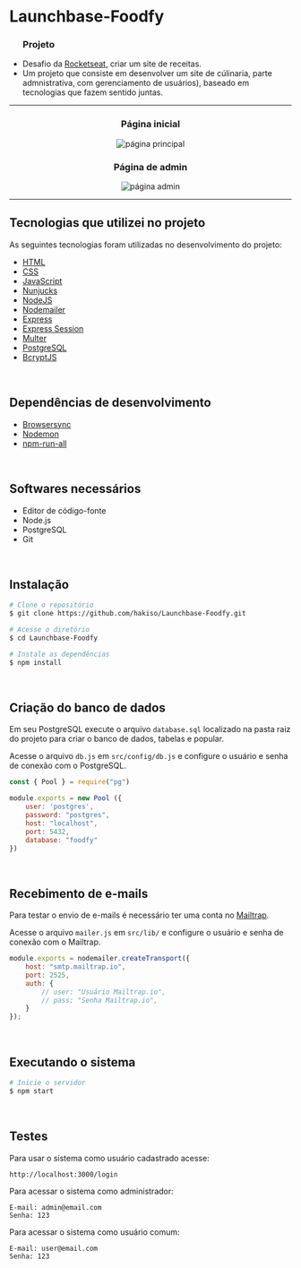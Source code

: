 # Launchbase-Foodfy

<body>
   <ul>
   <h3>Projeto</h3>
   <li>Desafio da <a href="https://rocketseat.com.br/">Rocketseat</a>, criar um site de receitas.</li>
   <li>Um projeto que consiste em desenvolver um site de cúlinaria, parte admnistrativa, com gerenciamento de usuários), baseado em tecnologias que fazem sentido juntas.</li>
   </ul>
</body>

------


<h3 align="center">Página inicial</h3>
<p align="center">
  <img src=".github/foodfy-main" alt="página principal">
</p>

<h3 align="center">Página de admin</h3>
<p align="center">
  <img src=".github/foodfy-admin" alt="página admin">
</p>

------


## Tecnologias que utilizei no projeto

As seguintes tecnologias foram utilizadas no desenvolvimento do projeto:

- [HTML](https://devdocs.io/html/)
- [CSS](https://devdocs.io/css/)
- [JavaScript](https://devdocs.io/javascript/)
- [Nunjucks](https://mozilla.github.io/nunjucks/)
- [NodeJS](https://nodejs.org/en/)
- [Nodemailer](https://nodemailer.com/about/)
- [Express](https://expressjs.com/)
- [Express Session](https://github.com/expressjs/session)
- [Multer](https://github.com/expressjs/multer)
- [PostgreSQL](https://www.postgresql.org/)
- [BcryptJS](https://github.com/dcodeIO/bcrypt.js)

<br>


## Dependências de desenvolvimento
* [Browsersync](https://github.com/BrowserSync/browser-sync)
* [Nodemon](https://github.com/remy/nodemon)
* [npm-run-all](https://github.com/mysticatea/npm-run-all)


<br>


## Softwares necessários
* Editor de código-fonte
* Node.js
* PostgreSQL
* Git

<br>

## Instalação
```bash
# Clone o repositório
$ git clone https://github.com/hakiso/Launchbase-Foodfy.git

# Acesse o diretório
$ cd Launchbase-Foodfy

# Instale as dependências
$ npm install
```

<br>

## Criação do banco de dados
Em seu PostgreSQL execute o arquivo `database.sql` localizado na pasta raiz do projeto para criar o banco de dados, tabelas e popular.

Acesse o arquivo `db.js` em `src/config/db.js` e configure o usuário e senha de conexão com o PostgreSQL.

```js
const { Pool } = require("pg")

module.exports = new Pool ({
    user: 'postgres',
    password: "postgres",
    host: "localhost",
    port: 5432,
    database: "foodfy"
})
```

<br>


## Recebimento de e-mails
Para testar o envio de e-mails é necessário ter uma conta no [Mailtrap](https://mailtrap.io/).

Acesse o arquivo `mailer.js` em `src/lib/` e configure o usuário e senha de conexão com o Mailtrap.
```js
module.exports = nodemailer.createTransport({
    host: "smtp.mailtrap.io",
    port: 2525,
    auth: {
        // user: "Usuário Mailtrap.io",
        // pass: "Senha Mailtrap.io",
    }
});
```

<br>

## Executando o sistema
```bash
# Inicie o servidor
$ npm start
```

<br>


## Testes
Para usar o sistema como usuário cadastrado acesse:
```
http://localhost:3000/login
```

Para acessar o sistema como administrador:
```
E-mail: admin@email.com
Senha: 123
```

Para acessar o sistema como usuário comum:
```
E-mail: user@email.com
Senha: 123
```

<br>
